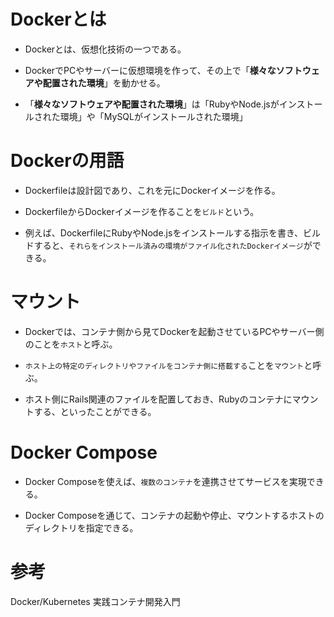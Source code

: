 # Dockerとは

- Dockerとは、仮想化技術の一つである。

- DockerでPCやサーバーに仮想環境を作って、その上で「**様々なソフトウェアや配置された環境**」を動かせる。

- 「**様々なソフトウェアや配置された環境**」は「RubyやNode.jsがインストールされた環境」や「MySQLがインストールされた環境」

# Dockerの用語

- Dockerfileは設計図であり、これを元にDockerイメージを作る。

- DockerfileからDockerイメージを作ることを`ビルド`という。

- 例えば、DockerfileにRubyやNode.jsをインストールする指示を書き、ビルドすると、`それらをインストール済みの環境がファイル化されたDockerイメージ`ができる。

# マウント

- Dockerでは、コンテナ側から見てDockerを起動させているPCやサーバー側のことを`ホスト`と呼ぶ。

- `ホスト上の特定のディレクトリやファイルをコンテナ側に搭載する`ことを`マウント`と呼ぶ。

- ホスト側にRails関連のファイルを配置しておき、Rubyのコンテナにマウントする、といったことができる。

# Docker Compose

- Docker Composeを使えば、`複数のコンテナ`を連携させてサービスを実現できる。

- Docker Composeを通じて、コンテナの起動や停止、マウントするホストのディレクトリを指定できる。

# 参考

Docker/Kubernetes 実践コンテナ開発入門
